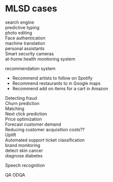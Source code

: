 # MLSD cases

search engine  
predictive typing  
photo editing  
Face authentication  
machine translation  
personal assistants  
Smart security cameras  
at-home health monitoring system   

recommendation system  
* Recommend artists to follow on Spotify  
* Recommend restaurants to in Google maps  
* Recommend add on items for a cart in Amazon  
  
Detecting fraud  
Churn prediction  
Matching  
Next click prediction   
Price optimization  
Forecast customer demand   
Reducing customer acquisition costs??  
Uplift  
Automated support ticket classification  
brand monitoring  
detect skin cancer   
diagnose diabetes  

Speech recognition  

QA
ODQA